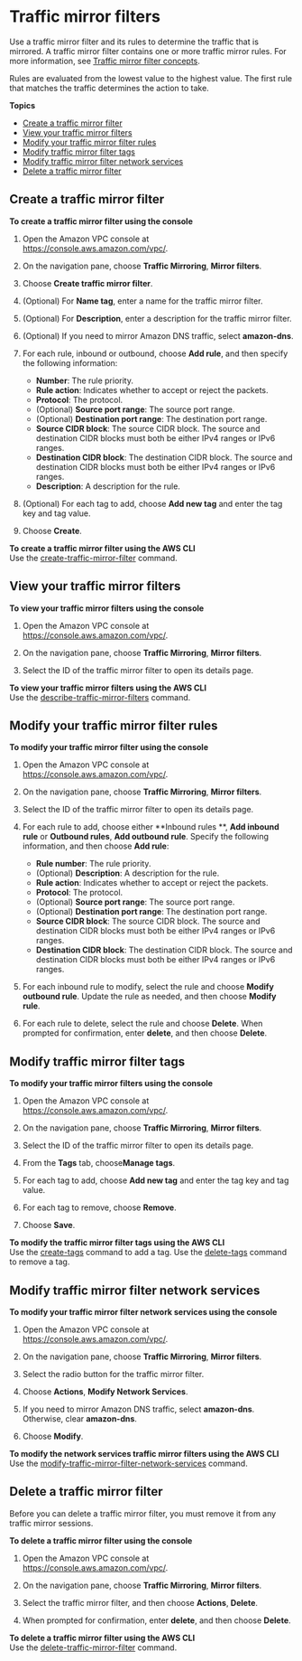 # Traffic mirror filters<a name="traffic-mirroring-filter"></a>

Use a traffic mirror filter and its rules to determine the traffic that is mirrored\. A traffic mirror filter contains one or more traffic mirror rules\. For more information, see [Traffic mirror filter concepts](traffic-mirroring-filters.md)\.

Rules are evaluated from the lowest value to the highest value\. The first rule that matches the traffic determines the action to take\.

**Topics**
+ [Create a traffic mirror filter](#create-traffic-mirroring-filter)
+ [View your traffic mirror filters](#view-traffic-mirroring-filter)
+ [Modify your traffic mirror filter rules](#modify-traffic-mirroring-filter-rules)
+ [Modify traffic mirror filter tags](#modify-traffic-mirroring-filter-tags)
+ [Modify traffic mirror filter network services](#modify-traffic-mirroring-filter-network-services)
+ [Delete a traffic mirror filter](#delete-traffic-mirroring-filter)

## Create a traffic mirror filter<a name="create-traffic-mirroring-filter"></a>

**To create a traffic mirror filter using the console**

1. Open the Amazon VPC console at [https://console\.aws\.amazon\.com/vpc/](https://console.aws.amazon.com/vpc/)\.

1. On the navigation pane, choose **Traffic Mirroring**, **Mirror filters**\.

1. Choose **Create traffic mirror filter**\.

1. \(Optional\) For **Name tag**, enter a name for the traffic mirror filter\.

1. \(Optional\) For **Description**, enter a description for the traffic mirror filter\.

1. \(Optional\) If you need to mirror Amazon DNS traffic, select **amazon\-dns**\.

1. For each rule, inbound or outbound, choose **Add rule**, and then specify the following information:
   + **Number**: The rule priority\.
   + **Rule action**: Indicates whether to accept or reject the packets\.
   + **Protocol**: The protocol\.
   + \(Optional\) **Source port range**: The source port range\.
   + \(Optional\) **Destination port range**: The destination port range\.
   + **Source CIDR block**: The source CIDR block\. The source and destination CIDR blocks must both be either IPv4 ranges or IPv6 ranges\.
   + **Destination CIDR block**: The destination CIDR block\. The source and destination CIDR blocks must both be either IPv4 ranges or IPv6 ranges\.
   + **Description**: A description for the rule\.

1. \(Optional\) For each tag to add, choose **Add new tag** and enter the tag key and tag value\.

1. Choose **Create**\.

**To create a traffic mirror filter using the AWS CLI**  
Use the [create\-traffic\-mirror\-filter](https://docs.aws.amazon.com/cli/latest/reference/ec2/create-traffic-mirror-filter.html) command\.

## View your traffic mirror filters<a name="view-traffic-mirroring-filter"></a>

**To view your traffic mirror filters using the console**

1. Open the Amazon VPC console at [https://console\.aws\.amazon\.com/vpc/](https://console.aws.amazon.com/vpc/)\.

1. On the navigation pane, choose **Traffic Mirroring**, **Mirror filters**\.

1. Select the ID of the traffic mirror filter to open its details page\.

**To view your traffic mirror filters using the AWS CLI**  
Use the [describe\-traffic\-mirror\-filters](https://docs.aws.amazon.com/cli/latest/reference/ec2/describe-traffic-mirror-filters.html) command\.

## Modify your traffic mirror filter rules<a name="modify-traffic-mirroring-filter-rules"></a>

**To modify your traffic mirror filter using the console**

1. Open the Amazon VPC console at [https://console\.aws\.amazon\.com/vpc/](https://console.aws.amazon.com/vpc/)\.

1. On the navigation pane, choose **Traffic Mirroring**, **Mirror filters**\.

1. Select the ID of the traffic mirror filter to open its details page\.

1. For each rule to add, choose either **Inbound rules **, **Add inbound rule** or **Outbound rules**, **Add outbound rule**\. Specify the following information, and then choose **Add rule**:
   + **Rule number**: The rule priority\.
   + \(Optional\) **Description**: A description for the rule\.
   + **Rule action**: Indicates whether to accept or reject the packets\.
   + **Protocol**: The protocol\.
   + \(Optional\) **Source port range**: The source port range\.
   + \(Optional\) **Destination port range**: The destination port range\.
   + **Source CIDR block**: The source CIDR block\. The source and destination CIDR blocks must both be either IPv4 ranges or IPv6 ranges\.
   + **Destination CIDR block**: The destination CIDR block\. The source and destination CIDR blocks must both be either IPv4 ranges or IPv6 ranges\.

1. For each inbound rule to modify, select the rule and choose **Modify outbound rule**\. Update the rule as needed, and then choose **Modify rule**\.

1. For each rule to delete, select the rule and choose **Delete**\. When prompted for confirmation, enter **delete**, and then choose **Delete**\.

## Modify traffic mirror filter tags<a name="modify-traffic-mirroring-filter-tags"></a>

**To modify your traffic mirror filters using the console**

1. Open the Amazon VPC console at [https://console\.aws\.amazon\.com/vpc/](https://console.aws.amazon.com/vpc/)\.

1. On the navigation pane, choose **Traffic Mirroring**, **Mirror filters**\.

1. Select the ID of the traffic mirror filter to open its details page\.

1. From the **Tags** tab, choose**Manage tags**\.

1. For each tag to add, choose **Add new tag** and enter the tag key and tag value\.

1. For each tag to remove, choose **Remove**\.

1. Choose **Save**\.

**To modify the traffic mirror filter tags using the AWS CLI**  
Use the [create\-tags](https://docs.aws.amazon.com/cli/latest/reference/ec2/create-tags.html) command to add a tag\. Use the [delete\-tags](https://docs.aws.amazon.com/cli/latest/reference/ec2/delete-tags.html) command to remove a tag\.

## Modify traffic mirror filter network services<a name="modify-traffic-mirroring-filter-network-services"></a>

**To modify your traffic mirror filter network services using the console**

1. Open the Amazon VPC console at [https://console\.aws\.amazon\.com/vpc/](https://console.aws.amazon.com/vpc/)\.

1. On the navigation pane, choose **Traffic Mirroring**, **Mirror filters**\.

1. Select the radio button for the traffic mirror filter\.

1. Choose **Actions**, **Modify Network Services**\.

1. If you need to mirror Amazon DNS traffic, select **amazon\-dns**\. Otherwise, clear **amazon\-dns**\.

1. Choose **Modify**\.

**To modify the network services traffic mirror filters using the AWS CLI**  
Use the [modify\-traffic\-mirror\-filter\-network\-services](https://docs.aws.amazon.com/cli/latest/reference/ec2/modify-traffic-mirror-filter-network-services.html) command\.

## Delete a traffic mirror filter<a name="delete-traffic-mirroring-filter"></a>

Before you can delete a traffic mirror filter, you must remove it from any traffic mirror sessions\.

**To delete a traffic mirror filter using the console**

1. Open the Amazon VPC console at [https://console\.aws\.amazon\.com/vpc/](https://console.aws.amazon.com/vpc/)\.

1. On the navigation pane, choose **Traffic Mirroring**, **Mirror filters**\.

1. Select the traffic mirror filter, and then choose **Actions**, **Delete**\.

1. When prompted for confirmation, enter **delete**, and then choose **Delete**\.

**To delete a traffic mirror filter using the AWS CLI**  
Use the [delete\-traffic\-mirror\-filter](https://docs.aws.amazon.com/cli/latest/reference/ec2/delete-traffic-mirror-filter.html) command\.